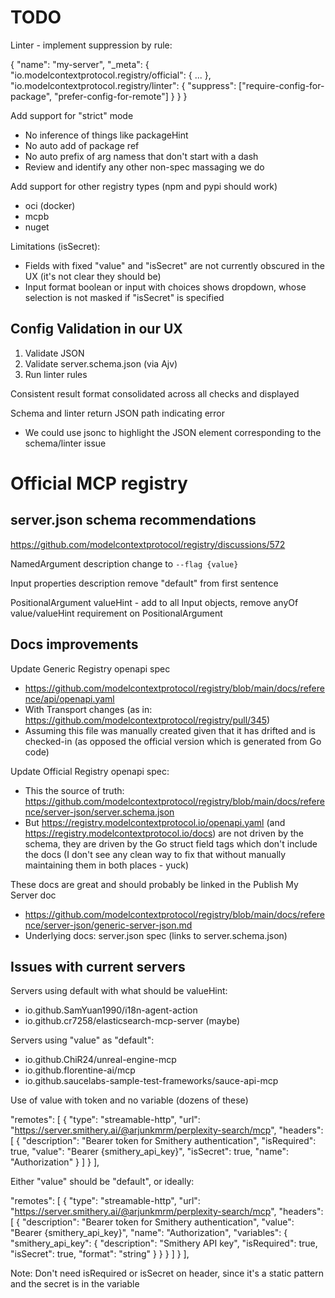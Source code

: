 # TODO

Linter - implement suppression by rule:

{
  "name": "my-server",
  "_meta": {
    "io.modelcontextprotocol.registry/official": { ... },
    "io.modelcontextprotocol.registry/linter": {
      "suppress": ["require-config-for-package", "prefer-config-for-remote"]
    }
  }
}

Add support for "strict" mode
- No inference of things like packageHint
- No auto add of package ref
- No auto prefix of arg namess that don't start with a dash
- Review and identify any other non-spec massaging we do

Add support for other registry types (npm and pypi should work)
- oci (docker)
- mcpb
- nuget

Limitations (isSecret):
- Fields with fixed "value" and "isSecret" are not currently obscured in the UX (it's not clear they should be)
- Input format boolean or input with choices shows dropdown, whose selection is not masked if "isSecret" is specified

## Config Validation in our UX

1. Validate JSON
2. Validate server.schema.json (via Ajv)
3. Run linter rules

Consistent result format consolidated across all checks and displayed

Schema and linter return JSON path indicating error
- We could use jsonc to highlight the JSON element corresponding to the schema/linter issue

# Official MCP registry

## server.json schema recommendations

https://github.com/modelcontextprotocol/registry/discussions/572

NamedArgument description change to `--flag {value}`

Input properties description remove "default" from first sentence

PositionalArgument valueHint - add to all Input objects, remove anyOf value/valueHint requirement on PositionalArgument

## Docs improvements

Update Generic Registry openapi spec
- https://github.com/modelcontextprotocol/registry/blob/main/docs/reference/api/openapi.yaml
- With Transport changes (as in: https://github.com/modelcontextprotocol/registry/pull/345)
- Assuming this file was manually created given that it has drifted and is checked-in (as opposed the official version which is generated from Go code)

Update Official Registry openapi spec:
- This the source of truth: https://github.com/modelcontextprotocol/registry/blob/main/docs/reference/server-json/server.schema.json
- But https://registry.modelcontextprotocol.io/openapi.yaml (and https://registry.modelcontextprotocol.io/docs) are not driven by the schema, they are driven by the Go struct field tags which don't include the docs (I don't see any clean way to fix that without manually maintaining them in both places - yuck)

These docs are great and should probably be linked in the Publish My Server doc
- https://github.com/modelcontextprotocol/registry/blob/main/docs/reference/server-json/generic-server-json.md
- Underlying docs: server.json spec (links to server.schema.json)


## Issues with current servers

Servers using default with what should be valueHint:
- io.github.SamYuan1990/i18n-agent-action
- io.github.cr7258/elasticsearch-mcp-server (maybe)

Servers using "value" as "default":
- io.github.ChiR24/unreal-engine-mcp
- io.github.florentine-ai/mcp
- io.github.saucelabs-sample-test-frameworks/sauce-api-mcp

Use of value with token and no variable (dozens of these)

"remotes": [
  {
    "type": "streamable-http",
    "url": "https://server.smithery.ai/@arjunkmrm/perplexity-search/mcp",
    "headers": [
      {
        "description": "Bearer token for Smithery authentication",
        "isRequired": true,
        "value": "Bearer {smithery_api_key}",
        "isSecret": true,
        "name": "Authorization"
      }
    ]
  }
],

Either "value" should be "default", or ideally:

"remotes": [
  {
    "type": "streamable-http",
    "url": "https://server.smithery.ai/@arjunkmrm/perplexity-search/mcp",
    "headers": [
      {
        "description": "Bearer token for Smithery authentication",
        "value": "Bearer {smithery_api_key}",
        "name": "Authorization",
        "variables": {
          "smithery_api_key": {
            "description": "Smithery API key",
            "isRequired": true,
            "isSecret": true,
            "format": "string"
          }
        }
      }
    ]
  }
],

Note: Don't need isRequired or isSecret on header, since it's a static pattern and the secret is in the variable